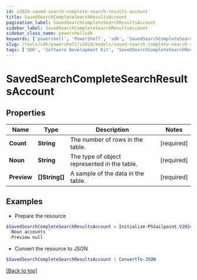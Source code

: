 ```yaml
---
id: v2024-saved-search-complete-search-results-account
title: SavedSearchCompleteSearchResultsAccount
pagination_label: SavedSearchCompleteSearchResultsAccount
sidebar_label: SavedSearchCompleteSearchResultsAccount
sidebar_class_name: powershellsdk
keywords: ['powershell', 'PowerShell', 'sdk', 'SavedSearchCompleteSearchResultsAccount', 'V2024SavedSearchCompleteSearchResultsAccount'] 
slug: /tools/sdk/powershell/v2024/models/saved-search-complete-search-results-account
tags: ['SDK', 'Software Development Kit', 'SavedSearchCompleteSearchResultsAccount', 'V2024SavedSearchCompleteSearchResultsAccount']
---
```



# SavedSearchCompleteSearchResultsAccount

## Properties

Name | Type | Description | Notes
------------ | ------------- | ------------- | -------------
**Count** |  **String** | The number of rows in the table. | [required]
**Noun** |  **String** | The type of object represented in the table. | [required]
**Preview** |  **[]String[]** | A sample of the data in the table. | [required]

## Examples

- Prepare the resource
```powershell
$SavedSearchCompleteSearchResultsAccount = Initialize-PSSailpoint.V2024SavedSearchCompleteSearchResultsAccount  -Count 3 `
 -Noun accounts `
 -Preview null
```

- Convert the resource to JSON
```powershell
$SavedSearchCompleteSearchResultsAccount | ConvertTo-JSON
```


[[Back to top]](#) 

